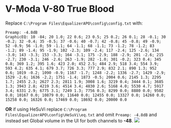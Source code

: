 # V-Moda V-80 True Blood
Replace `C:\Program Files\EqualizerAPO\config\config.txt` with:
```
Preamp: -4.8dB
GraphicEQ: 10 -84; 20 1.0; 22 0.6; 23 0.5; 25 0.2; 26 0.1; 28 -0.1; 30 -0.2; 32 -0.4; 35 -0.5; 37 -0.6; 40 -0.7; 42 -0.8; 45 -0.8; 49 -0.9; 52 -0.9; 56 -1.0; 59 -1.1; 64 -1.1; 68 -1.1; 73 -1.2; 78 -1.2; 83 -1.2; 89 -1.4; 95 -1.9; 102 -2.3; 109 -2.4; 117 -2.4; 125 -2.6; 134 -3.0; 143 -3.3; 153 -3.3; 164 -3.1; 175 -2.9; 188 -2.9; 201 -2.6; 215 -2.7; 230 -3.1; 246 -2.6; 263 -1.9; 282 -1.0; 301 -0.2; 323 0.4; 345 0.8; 369 1.2; 395 1.6; 423 2.0; 452 2.5; 484 2.9; 518 3.4; 554 3.9; 593 4.2; 635 4.1; 679 3.7; 726 3.3; 777 2.9; 832 2.1; 890 1.3; 952 0.6; 1019 -0.2; 1090 -0.9; 1167 -1.7; 1248 -2.2; 1336 -2.7; 1429 -2.9; 1529 -2.6; 1636 -2.2; 1751 -1.4; 1873 -0.5; 2004 0.6; 2145 1.3; 2295 1.7; 2455 2.3; 2627 2.3; 2811 1.9; 3008 1.6; 3219 0.4; 3444 0.1; 3685 1.3; 3943 2.8; 4219 3.6; 4514 3.4; 4830 2.6; 5168 4.0; 5530 4.7; 5917 3.4; 6331 2.9; 6775 3.1; 7249 1.3; 7756 0.3; 8299 0.0; 8880 0.0; 9502 0.0; 10167 0.0; 10879 0.0; 11640 0.0; 12455 0.0; 13327 0.0; 14260 0.0; 15258 0.0; 16326 0.0; 17469 0.0; 18692 0.0; 20000 0.0
```
**OR** if using HeSuVi replace `C:\Program Files\EqualizerAPO\config\HeSuVi\eq.txt` and omit `Preamp: -4.8dB` and instead set Global volume in the UI for both channels to **-48**.
![](https://raw.githubusercontent.com/jaakkopasanen/AutoEq/master/results/SBAF-Serious/innerfidelity/onear/V-Moda%20V-80%20True%20Blood/V-Moda%20V-80%20True%20Blood.png)